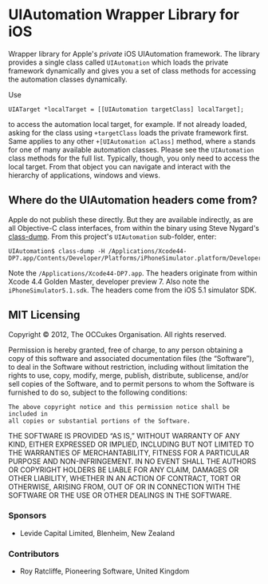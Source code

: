 # UIAutomation Wrapper Library for iOS

Wrapper library for Apple's _private_ iOS UIAutomation framework. The library provides a single class called `UIAutomation` which loads the private framework dynamically and gives you a set of class methods for accessing the automation classes dynamically.

Use

```objc
UIATarget *localTarget = [[UIAutomation targetClass] localTarget];
```

to access the automation local target, for example. If not already loaded, asking for the class using `+targetClass` loads the private framework first. Same applies to any other `+[UIAutomation aClass]` method, where `a` stands for one of many available automation classes. Please see the `UIAutomation` class methods for the full list. Typically, though, you only need to access the local target. From that object you can navigate and interact with the hierarchy of applications, windows and views.

## Where do the UIAutomation headers come from?

Apple do not publish these directly. But they are available indirectly, as are all Objective-C class interfaces, from within the binary using Steve Nygard's [class-dump](http://www.codethecode.com/projects/class-dump/). From this project's `UIAutomation` sub-folder, enter:

	UIAutomation$ class-dump -H /Applications/Xcode44-DP7.app/Contents/Developer/Platforms/iPhoneSimulator.platform/Developer/SDKs/iPhoneSimulator5.1.sdk/Developer/Library/PrivateFrameworks/UIAutomation.framework

Note the `/Applications/Xcode44-DP7.app`. The headers originate from within Xcode 4.4 Golden Master, developer preview 7. Also note the `iPhoneSimulator5.1.sdk`. The headers come from the iOS 5.1 simulator SDK.

## MIT Licensing

Copyright © 2012, The OCCukes Organisation. All rights reserved.

Permission is hereby granted, free of charge, to any person obtaining a copy
of this software and associated documentation files (the “Software”), to deal
in the Software without restriction, including without limitation the rights
to use, copy, modify, merge, publish, distribute, sublicense, and/or sell
copies of the Software, and to permit persons to whom the Software is
furnished to do so, subject to the following conditions:

	The above copyright notice and this permission notice shall be included in
	all copies or substantial portions of the Software.

THE SOFTWARE IS PROVIDED “AS IS,” WITHOUT WARRANTY OF ANY KIND, EITHER
EXPRESSED OR IMPLIED, INCLUDING BUT NOT LIMITED TO THE WARRANTIES OF
MERCHANTABILITY, FITNESS FOR A PARTICULAR PURPOSE AND NON-INFRINGEMENT. IN NO
EVENT SHALL THE AUTHORS OR COPYRIGHT HOLDERS BE LIABLE FOR ANY CLAIM, DAMAGES
OR OTHER LIABILITY, WHETHER IN AN ACTION OF CONTRACT, TORT OR OTHERWISE,
ARISING FROM, OUT OF OR IN CONNECTION WITH THE SOFTWARE OR THE USE OR OTHER
DEALINGS IN THE SOFTWARE.

### Sponsors

- Levide Capital Limited, Blenheim, New Zealand

### Contributors

- Roy Ratcliffe, Pioneering Software, United Kingdom
